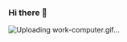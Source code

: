 ### Hi there 👋

<!--
**ius-oss/ius-oss** is a ✨ _special_ ✨ repository because its `README.md` (this file) appears on your GitHub profile.

Here are some ideas to get you started:

- 🔭 I’m currently working on ...
- 🌱 I’m currently learning ...
- 👯 I’m looking to collaborate on ...
- 🤔 I’m looking for help with ...
- 💬 Ask me about ...
- 📫 How to reach me: ...
- 😄 Pronouns: ...![work-computer](https://github.com/ius-oss/ius-oss/assets/53310387/314d678b-bb2c-4456-828b-a350bb26f22b)

- ⚡ Fun fact: ...
-->
![Uploading work-computer.gif…]()
